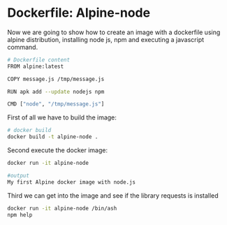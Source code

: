 # Dockerfile: Alpine-node
Now we are going to show how to create an image with a dockerfile using alpine distribution, installing node js, npm and executing a javascript command.

```sh
# Dockerfile content
FROM alpine:latest

COPY message.js /tmp/message.js

RUN apk add --update nodejs npm

CMD ["node", "/tmp/message.js"]
```

First of all we have to build the image:
```sh
# docker build 
docker build -t alpine-node .
```

Second execute the docker image:
```sh
docker run -it alpine-node

#output
My first Alpine docker image with node.js
```

Third we can get into the image and see if the library requests is installed
```sh
docker run -it alpine-node /bin/ash
npm help
```
